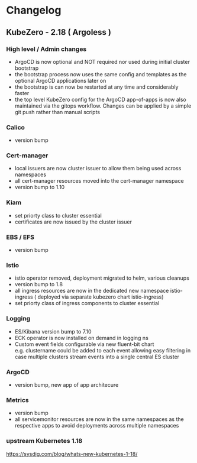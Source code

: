 # Changelog

## KubeZero - 2.18 ( Argoless )

### High level / Admin changes
- ArgoCD is now optional and NOT required nor used during initial cluster bootstrap
- the bootstrap process now uses the same config and templates as the optional ArgoCD applications later on
- the bootstrap is can now be restarted at any time and considerably faster
- the top level KubeZero config for the ArgoCD app-of-apps is now also maintained via the gitops workflow. Changes can be applied by a simple git push rather than manual scripts

### Calico
- version bump

### Cert-manager
- local issuers are now cluster issuer to allow them being used across namespaces
- all cert-manager resources moved into the cert-manager namespace
- version bump to 1.10

### Kiam
- set priorty class to cluster essential
- certificates are now issued by the cluster issuer

### EBS / EFS
- version bump

### Istio
- istio operator removed, deployment migrated to helm, various cleanups
- version bump to 1.8
- all ingress resources are now in the dedicated new namespace istio-ingress ( deployed via separate kubezero chart istio-ingress)
- set priorty class of ingress components to cluster essential

### Logging
- ES/Kibana version bump to 7.10  
- ECK operator is now installed on demand in logging ns
- Custom event fields configurable via new fluent-bit chart    
  e.g. clustername could be added to each event allowing easy filtering in case multiple clusters stream events into a single central ES cluster

### ArgoCD
- version bump, new app of app architecure

### Metrics
- version bump
- all servicemonitor resources are now in the same namespaces as the respective apps to avoid deployments across multiple namespaces

### upstream Kubernetes 1.18
https://sysdig.com/blog/whats-new-kubernetes-1-18/
